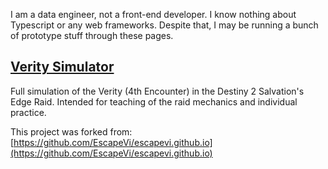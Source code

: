 I am a data engineer, not a front-end developer. I know nothing about Typescript or any web frameworks. Despite that, I may be running a bunch of prototype stuff through these pages.

## [Verity Simulator](https://xant-tv.github.io/verity-simulator)
Full simulation of the Verity (4th Encounter) in the Destiny 2 Salvation's Edge Raid. Intended for teaching of the raid mechanics and individual practice.

This project was forked from: [https://github.com/EscapeVi/escapevi.github.io](https://github.com/EscapeVi/escapevi.github.io)

